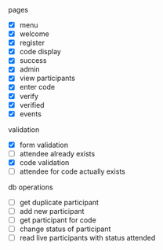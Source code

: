 pages
- [x] menu
- [x] welcome
- [x] register
- [x] code display
- [x] success
- [x] admin
- [x] view participants
- [x] enter code
- [x] verify
- [x] verified
- [x] events

validation
- [x] form validation
- [ ] attendee already exists
- [x] code validation
- [ ] attendee for code actually exists

db operations
- [ ] get duplicate participant
- [ ] add new participant
- [ ] get participant for code
- [ ] change status of participant
- [ ] read live participants with status attended